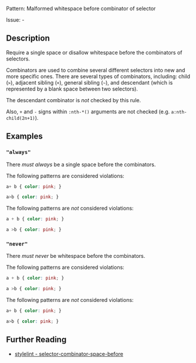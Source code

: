 Pattern: Malformed whitespace before combinator of selector

Issue: -

## Description

Require a single space or disallow whitespace before the combinators of selectors.

Combinators are used to combine several different selectors into new and more specific ones. There are several types of combinators, including: child (`>`), adjacent sibling (`+`), general sibling (`~`), and descendant (which is represented by a blank space between two selectors).

The descendant combinator is *not* checked by this rule.

Also, `+` and `-` signs within `:nth-*()` arguments are not checked (e.g. `a:nth-child(2n+1)`).

## Examples

### `"always"`

There *must always* be a single space before the combinators.

The following patterns are considered violations:

```css
a+ b { color: pink; }
```

```css
a>b { color: pink; }
```

The following patterns are *not* considered violations:

```css
a + b { color: pink; }
```

```css
a >b { color: pink; }
```

### `"never"`

There *must never* be whitespace before the combinators.

The following patterns are considered violations:

```css
a + b { color: pink; }
```

```css
a >b { color: pink; }
```

The following patterns are *not* considered violations:

```css
a+ b { color: pink; }
```

```css
a>b { color: pink; }
```

## Further Reading

* [stylelint - selector-combinator-space-before](https://stylelint.io/user-guide/rules/selector-combinator-space-before)